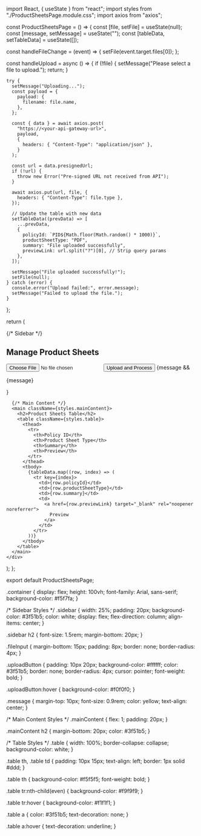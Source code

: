 import React, { useState } from "react";
import styles from "./ProductSheetsPage.module.css";
import axios from "axios";

const ProductSheetsPage = () => {
  const [file, setFile] = useState(null);
  const [message, setMessage] = useState("");
  const [tableData, setTableData] = useState([]);

  const handleFileChange = (event) => {
    setFile(event.target.files[0]);
  };

  const handleUpload = async () => {
    if (!file) {
      setMessage("Please select a file to upload.");
      return;
    }

    try {
      setMessage("Uploading...");
      const payload = {
        payload: {
          filename: file.name,
        },
      };

      const { data } = await axios.post(
        "https://<your-api-gateway-url>",
        payload,
        {
          headers: { "Content-Type": "application/json" },
        }
      );

      const url = data.presignedUrl;
      if (!url) {
        throw new Error("Pre-signed URL not received from API");
      }

      await axios.put(url, file, {
        headers: { "Content-Type": file.type },
      });

      // Update the table with new data
      setTableData((prevData) => [
        ...prevData,
        {
          policyId: `PID${Math.floor(Math.random() * 1000)}`,
          productSheetType: "PDF",
          summary: "File uploaded successfully",
          previewLink: url.split("?")[0], // Strip query params
        },
      ]);

      setMessage("File uploaded successfully!");
      setFile(null);
    } catch (error) {
      console.error("Upload failed:", error.message);
      setMessage("Failed to upload the file.");
    }
  };

  return (
    <div className={styles.container}>
      {/* Sidebar */}
      <aside className={styles.sidebar}>
        <h2>Manage Product Sheets</h2>
        <input
          type="file"
          onChange={handleFileChange}
          className={styles.fileInput}
        />
        <button onClick={handleUpload} className={styles.uploadButton}>
          Upload and Process
        </button>
        {message && <p className={styles.message}>{message}</p>}
      </aside>

      {/* Main Content */}
      <main className={styles.mainContent}>
        <h2>Product Sheets Table</h2>
        <table className={styles.table}>
          <thead>
            <tr>
              <th>Policy ID</th>
              <th>Product Sheet Type</th>
              <th>Summary</th>
              <th>Preview</th>
            </tr>
          </thead>
          <tbody>
            {tableData.map((row, index) => (
              <tr key={index}>
                <td>{row.policyId}</td>
                <td>{row.productSheetType}</td>
                <td>{row.summary}</td>
                <td>
                  <a href={row.previewLink} target="_blank" rel="noopener noreferrer">
                    Preview
                  </a>
                </td>
              </tr>
            ))}
          </tbody>
        </table>
      </main>
    </div>
  );
};

export default ProductSheetsPage;


.container {
  display: flex;
  height: 100vh;
  font-family: Arial, sans-serif;
  background-color: #f5f7fa;
}

/* Sidebar Styles */
.sidebar {
  width: 25%;
  padding: 20px;
  background-color: #3f51b5;
  color: white;
  display: flex;
  flex-direction: column;
  align-items: center;
}

.sidebar h2 {
  font-size: 1.5rem;
  margin-bottom: 20px;
}

.fileInput {
  margin-bottom: 15px;
  padding: 8px;
  border: none;
  border-radius: 4px;
}

.uploadButton {
  padding: 10px 20px;
  background-color: #ffffff;
  color: #3f51b5;
  border: none;
  border-radius: 4px;
  cursor: pointer;
  font-weight: bold;
}

.uploadButton:hover {
  background-color: #f0f0f0;
}

.message {
  margin-top: 10px;
  font-size: 0.9rem;
  color: yellow;
  text-align: center;
}

/* Main Content Styles */
.mainContent {
  flex: 1;
  padding: 20px;
}

.mainContent h2 {
  margin-bottom: 20px;
  color: #3f51b5;
}

/* Table Styles */
.table {
  width: 100%;
  border-collapse: collapse;
  background-color: white;
}

.table th, .table td {
  padding: 10px 15px;
  text-align: left;
  border: 1px solid #ddd;
}

.table th {
  background-color: #f5f5f5;
  font-weight: bold;
}

.table tr:nth-child(even) {
  background-color: #f9f9f9;
}

.table tr:hover {
  background-color: #f1f1f1;
}

.table a {
  color: #3f51b5;
  text-decoration: none;
}

.table a:hover {
  text-decoration: underline;
}
